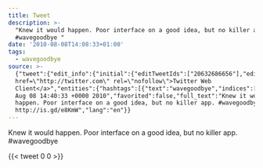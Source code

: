 ```yaml
---
title: Tweet
description: >-
  "Knew it would happen. Poor interface on a good idea, but no killer app.
  #wavegoodbye "
date: '2010-08-08T14:08:33+01:00'
tags:
  - wavegoodbye
source: >-
  {"tweet":{"edit_info":{"initial":{"editTweetIds":["20632686656"],"editableUntil":"2010-08-08T15:40:33.000Z","editsRemaining":"5","isEditEligible":true}},"retweeted":false,"source":"<a
  href=\"http://twitter.com\" rel=\"nofollow\">Twitter Web
  Client</a>","entities":{"hashtags":[{"text":"wavegoodbye","indices":["72","84"]}],"symbols":[],"user_mentions":[],"urls":[]},"display_text_range":["0","103"],"favorite_count":"0","id_str":"20632686656","truncated":false,"retweet_count":"0","id":"20632686656","created_at":"Sun
  Aug 08 14:40:33 +0000 2010","favorited":false,"full_text":"Knew it would
  happen. Poor interface on a good idea, but no killer app. #wavegoodbye
  http://is.gd/e8KmW","lang":"en"}}
---
```

Knew it would happen. Poor interface on a good idea, but no killer app. #wavegoodbye 
    
{{< tweet 0 0 >}}
    
